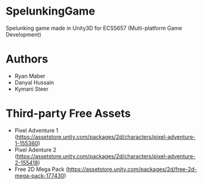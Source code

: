 # SpelunkingGame
 Spelunking game made in Unity3D for ECS5657 (Multi-platform Game Development)

# Authors
- Ryan Maber
- Danyal Hussain
- Kymani Steer

# Third-party Free Assets
- Pixel Adventure 1 (https://assetstore.unity.com/packages/2d/characters/pixel-adventure-1-155360)
- Pixel Adenture 2 (https://assetstore.unity.com/packages/2d/characters/pixel-adventure-2-155418)
- Free 2D Mega Pack (https://assetstore.unity.com/packages/2d/free-2d-mega-pack-177430)